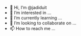 - 👋 Hi, I’m @jadiduit
- 👀 I’m interested in ...
- 🌱 I’m currently learning ...
- 💞️ I’m looking to collaborate on ...
- 📫 How to reach me ...

<!---
jadiduit/jadiduit is a ✨ special ✨ repository because its `README.md` (this file) appears on your GitHub profile.
You can click the Preview link to take a look at your changes.
--->
